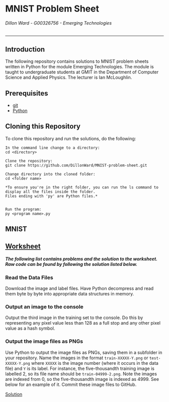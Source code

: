 # MNIST Problem Sheet
###### *Dillon Ward - G00326756 - Emerging Technologies*
---
## Introduction
The following repository contains solutions to MNIST problem sheets written in Python for the module Emerging Technologies. The module is taught to undergraduate students at GMIT in the Department of Computer Science and Applied Physics. The lecturer is Ian McLoughlin.

## Prerequisites
* [git](https://git-scm.com/)
* [Python](https://www.python.org/downloads/)

## Cloning this Repository
To clone this repository and run the solutions, do the following:

```
In the command line change to a directory:
cd <directory>

Clone the repository:
git clone https://github.com/DillonWard/MNIST-problem-sheet.git

Change directory into the cloned folder:
cd <folder name>

*To ensure you're in the right folder, you can run the ls command to display all the files inside the folder. 
Files ending with 'py' are Python files.*
   
   
Run the program:
py <program name>.py
```

## MNIST


<a href="https://emerging-technologies.github.io/problems/mnist.html" target="_blank">Worksheet</a>
----

##### *The following list contains problems and the solution to the worksheet. Raw code can be found by following the solution listed below.*
### Read the Data Files
Download the image and label files. Have Python decompress and read them byte by byte into appropriate data structures in memory.

### Output an image to the console
Output the third image in the training set to the console. Do this by representing any pixel value less than 128 as a full stop and any other pixel value as a hash symbol.

### Output the image files as PNGs
Use Python to output the image files as PNGs, saving them in a subfolder in your repository. Name the images in the format `train-XXXXX-Y.png` or `test-XXXXX-Y.png` where `XXXXX` is the image number (where it occurs in the data file) and `Y` is its label. For instance, the five-thousandth training image is labelled 2, so its file name should be `train-04999-2.png`. Note the images are indexed from 0, so the five-thousandth image is indexed as 4999. See below for an example of it. Commit these image files to GitHub.


<a href="https://raw.githubusercontent.com/DillonWard/MNIST-problem-sheet/master/mnist-data-reader.py" target="_blank">Solution</a>

